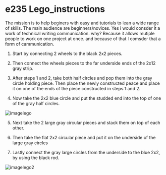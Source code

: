 # e235 Lego_instructions 
The mission is to help beginers with easy and tutorials to lean a wide range of skills.
The main audience are beginners/novices.
Yes i would consder it a work of technical writing communication. why? Because it allows mutiple people to work on one project at once. and because of that I comsder that a form of cammunication. 





1. Start by connecting 2 wheels to the black 2x2 pieces.

2. Then connect the wheels pieces to the far underside ends of the 2x12 gray strip. 

3. After steps 1 and 2, take both half circles and pop them into the gray circle holding piece. Then place the newly constructed peace and place it on one of the ends of the piece constructed in steps 1 and 2. 
 
4. Now take the 2x2 blue circle and put the studded end into the top of one of the gray half circles.

![imagelego](https://github.com/K1ller343/e235/blob/master/IMG_2083.jpeg)

5. Next take the 2 large gray circular pieces and stack them on top of each other. 
 
6. Then take the flat 2x2 circular piece and put it on the underside of the large gray circles

7. Lastly connect the gray large circles from the underside to the blue 2x2, by using the black rod.  

![imagelego2](https://github.com/K1ller343/e235/blob/master/IMG_2082.jpeg)
